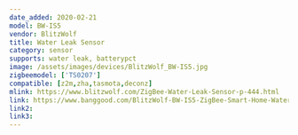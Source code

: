 ```yaml
---
date_added: 2020-02-21
model: BW-IS5
vendor: BlitzWolf
title: Water Leak Sensor
category: sensor
supports: water leak, batterypct
image: /assets/images/devices/BlitzWolf_BW-IS5.jpg
zigbeemodel: ['TS0207']
compatible: [z2m,zha,tasmota,deconz]
mlink: https://www.blitzwolf.com/ZigBee-Water-Leak-Sensor-p-444.html
link: https://www.banggood.com/BlitzWolf-BW-IS5-ZigBee-Smart-Home-Water-Leak-Sensor-APP-Remote-Alarm-Detector-p-1604352.html
link2: 
link3: 
---
```

